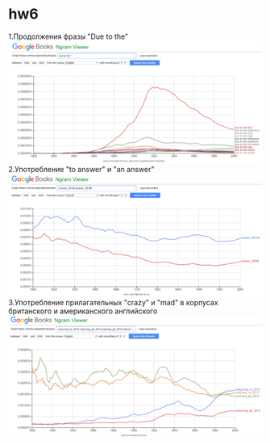 # hw6

1.Продолжения фразы "Due to the"![alt text](https://github.com/bloodypoly/hw6/blob/master/dl.png )
2.Употребление "to answer" и "an answer"![alt text](https://github.com/bloodypoly/hw6/blob/master/dl2.png )
3.Употребление прилагательных "crazy" и "mad" в корпусах британского и американского английского ![alt text](https://github.com/bloodypoly/hw6/blob/master/dl3.png )
